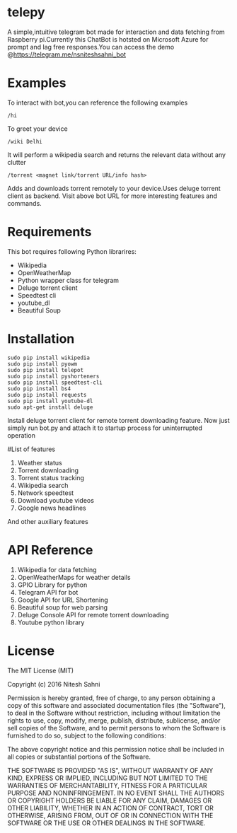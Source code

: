 # telepy
A simple,intuitive telegram bot made for interaction and data fetching from Raspberry pi.Currently this ChatBot is hotsted on Microsoft Azure for prompt and lag free responses.You can access the demo @https://telegram.me/nsniteshsahni_bot 

# Examples
To interact with bot,you can reference the following examples

```
/hi
```
To greet your device


```
/wiki Delhi
```
It will perform a wikipedia search and returns the relevant data without any clutter
```
/torrent <magnet link/torrent URL/info hash>
```
Adds and downloads torrent remotely to your device.Uses deluge torrent client as backend.
Visit above bot URL for more interesting features and commands.
# Requirements  
This bot requires following Python librarires:
- Wikipedia
- OpenWeatherMap
- Python wrapper class for telegram
- Deluge torrent client
- Speedtest cli
- youtube_dl
- Beautiful Soup

# Installation
```
sudo pip install wikipedia
sudo pip install pyowm
sudo pip install telepot
sudo pip install pyshorteners
sudo pip install speedtest-cli
sudo pip install bs4
sudo pip install requests
sudo pip install youtube-dl
sudo apt-get install deluge
```
Install deluge torrent client for remote torrent downloading feature.
Now just simply run bot.py and attach it to startup process for uninterrupted operation

#List of features
1. Weather status
2. Torrent downloading
3. Torrent status tracking
4. Wikipedia search
5. Network speedtest
6. Download youtube videos
7. Google news headlines

And other auxiliary features

# API Reference
1. Wikipedia for data fetching
2. OpenWeatherMaps for weather details
3. GPIO Library for python
4. Telegram API for bot
5. Google API for URL Shortening
6. Beautiful soup for web parsing
7. Deluge Console API for remote torrent downloading
8. Youtube python library

# License
The MIT License (MIT)

Copyright (c) 2016 Nitesh Sahni

Permission is hereby granted, free of charge, to any person obtaining a copy
of this software and associated documentation files (the "Software"), to deal
in the Software without restriction, including without limitation the rights
to use, copy, modify, merge, publish, distribute, sublicense, and/or sell
copies of the Software, and to permit persons to whom the Software is
furnished to do so, subject to the following conditions:

The above copyright notice and this permission notice shall be included in all
copies or substantial portions of the Software.

THE SOFTWARE IS PROVIDED "AS IS", WITHOUT WARRANTY OF ANY KIND, EXPRESS OR
IMPLIED, INCLUDING BUT NOT LIMITED TO THE WARRANTIES OF MERCHANTABILITY,
FITNESS FOR A PARTICULAR PURPOSE AND NONINFRINGEMENT. IN NO EVENT SHALL THE
AUTHORS OR COPYRIGHT HOLDERS BE LIABLE FOR ANY CLAIM, DAMAGES OR OTHER
LIABILITY, WHETHER IN AN ACTION OF CONTRACT, TORT OR OTHERWISE, ARISING FROM,
OUT OF OR IN CONNECTION WITH THE SOFTWARE OR THE USE OR OTHER DEALINGS IN THE
SOFTWARE.
